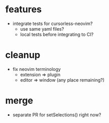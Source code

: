 # features

- integrate tests for cursorless-neovim?
  - use same yaml files?
  - local tests before integrating to CI?

# cleanup

- fix neovim terminology
  - extension => plugin
  - editor => window (any place remaining?)

# merge

- separate PR for setSelections() right now?
